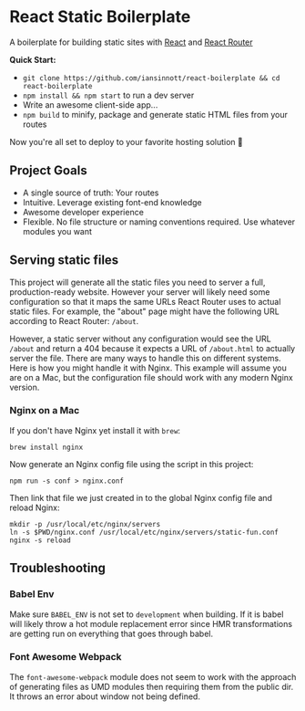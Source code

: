 # React Static Boilerplate

A boilerplate for building static sites with [React][] and [React Router][]

**Quick Start:**

* `git clone https://github.com/iansinnott/react-boilerplate && cd react-boilerplate`
* `npm install && npm start` to run a dev server
* Write an awesome client-side app...
* `npm build` to minify, package and generate static HTML files from your routes

Now you're all set to deploy to your favorite hosting solution :beers:

## Project Goals

* A single source of truth: Your routes
* Intuitive. Leverage existing font-end knowledge
* Awesome developer experience
* Flexible. No file structure or naming conventions required. Use whatever modules you want

## Serving static files

This project will generate all the static files you need to server a full, production-ready website. However your server will likely need some configuration so that it maps the same URLs React Router uses to actual static files. For example, the "about" page might have the following URL according to React Router: `/about`.

However, a static server without any configuration would see the URL `/about` and return a 404 because it expects a URL of `/about.html` to actually server the file. There are many ways to handle this on different systems. Here is how you might handle it with Nginx. This example will assume you are on a Mac, but the configuration file should work with any modern Nginx version.

### Nginx on a Mac

If you don't have Nginx yet install it with `brew`:

```
brew install nginx
```

Now generate an Nginx config file using the script in this project:

```
npm run -s conf > nginx.conf
```

Then link that file we just created in to the global Nginx config file and reload Nginx:

```
mkdir -p /usr/local/etc/nginx/servers
ln -s $PWD/nginx.conf /usr/local/etc/nginx/servers/static-fun.conf
nginx -s reload
```

## Troubleshooting

### Babel Env

 Make sure `BABEL_ENV` is not set to `development` when building. If it is babel will likely throw a hot module replacement error since HMR transformations are getting run on everything that goes through babel.

### Font Awesome Webpack

The `font-awesome-webpack` module does not seem to work with the approach of generating files as UMD modules then requiring them from the public dir. It throws an error about window not being defined.

[React]: http://facebook.github.io/react/
[Webpack]: http://webpack.github.io/
[Babel]: https://babeljs.io/
[Stylus]: https://learnboost.github.io/stylus/
[Express]: http://expressjs.com/
[Waterline]: https://github.com/balderdashy/waterline
[Flux]: https://facebook.github.io/flux/docs/overview.html
[React Router]: https://github.com/rackt/react-router
[hjs]: https://github.com/henrikjoreteg/hjs-webpack
[ClojureScript]: https://github.com/clojure/clojurescript
[core.typed]: https://github.com/clojure/core.typed
[TypeScript]: https://github.com/Microsoft/TypeScript 
[Flow]: http://flowtype.org/
[Nuclear JS]: https://github.com/optimizely/nuclear-js
[Redux]: https://github.com/rackt/redux

